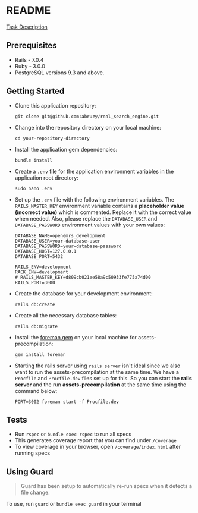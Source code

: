 # README

[Task Description](https://docs.google.com/document/d/1rJbmKsYf2_APgdh_6qeJkkpE9d7NasmgdDvcwCi_VdY/edit?usp=sharing)

## Prerequisites

* Rails - 7.0.4
* Ruby - 3.0.0
* PostgreSQL versions 9.3 and above.


## Getting Started

* Clone this application repository:

      git clone git@github.com:abruzy/real_search_engine.git

* Change into the repository directory on your local machine:

      cd your-repository-directory

* Install the application gem dependencies:

      bundle install

* Create a `.env` file for the application environment variables in the application root directory:

      sudo nano .env

* Set up the `.env` file with the following environment variables. The `RAILS_MASTER_KEY` environment variable contains a **placeholder value (incorrect value)** which is commented. Replace it with the correct value when needed. Also, please replace the `DATABASE_USER` and `DATABASE_PASSWORD` environment values with your own values:

      DATABASE_NAME=openemrs_development
      DATABASE_USER=your-database-user
      DATABASE_PASSWORD=your-database-password
      DATABASE_HOST=127.0.0.1
      DATABASE_PORT=5432

      RAILS_ENV=development
      RACK_ENV=development
      # RAILS_MASTER_KEY=d809cb021ee58a9c50933fe775a74d00
      RAILS_PORT=3000

* Create the database for your development environment:

      rails db:create

* Create all the necessary database tables:

      rails db:migrate

* Install the [foreman gem](https://rubygems.org/gems/foreman) on your local machine for assets-precompilation:

      gem install foreman

* Starting the rails server using `rails server` isn't ideal since we also want to run the assets-precompilation at the same time. We have a `Procfile` and `Procfile.dev` files set up for this. So you can start the **rails server** and the run **assets-precompilation** at the same time using the command below:

      PORT=3002 foreman start -f Procfile.dev

## Tests

* Run `rspec` or `bundle exec rspec` to run all specs
* This generates coverage report that you can find under `/coverage`
* To view coverage in your browser, open `/coverage/index.html` after running specs

## Using Guard

> Guard has been setup to automatically re-run specs when it detects a file change.

To use, run `guard` or `bundle exec guard` in your terminal